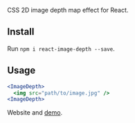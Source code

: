 CSS 2D image depth map effect for React.

## Install

Run `npm i react-image-depth --save`.

## Usage

```jsx
<ImageDepth>
  <img src="path/to/image.jpg" />
<ImageDepth>
```

Website and [demo](http://alves.im/react-image-depth).
